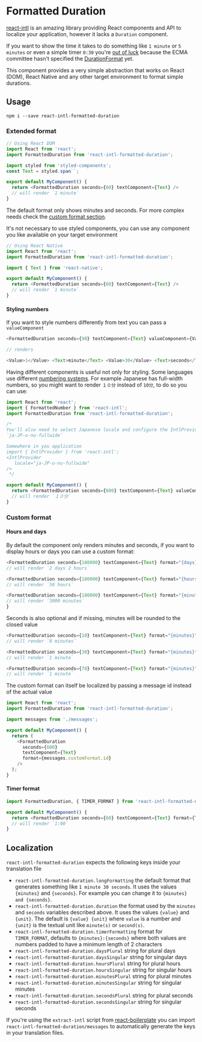 # Formatted Duration

[react-intl](https://github.com/yahoo/react-intl) is an amazing library providing React components and API to localize your application, however it lacks a `Duration` component.

If you want to show the time it takes to do something like `1 minute` or `5 minutes` or even a simple timer `0:30` you're [out of luck](https://github.com/yahoo/react-intl/issues/77) because the ECMA committee hasn't specified the [DurationFormat](https://github.com/tc39/ecma402/issues/47) yet.

This component provides a very simple abstraction that works on React (DOM), React Native and any other target environment to format simple durations.

## Usage

`npm i --save react-intl-formatted-duration`

### Extended format

```js
// Using React DOM
import React from 'react';
import FormattedDuration from 'react-intl-formatted-duration';

import styled from 'styled-components';
const Text = styled.span``;

export default MyComponent() {
  return <FormattedDuration seconds={60} textComponent={Text} />
  // will render `1 minute`
}
```

The default format only shows minutes and seconds. For more complex needs check the [custom format section](#Custom_format).

It's not necessary to use styled components, you can use any component you like available on your target environment

```js
// Using React Native
import React from 'react';
import FormattedDuration from 'react-intl-formatted-duration';

import { Text } from 'react-native';

export default MyComponent() {
  return <FormattedDuration seconds={60} textComponent={Text} />
  // will render `1 minute`
}
```

#### Styling numbers

If you want to style numbers differently from text you can pass a `valueComponent`

```js
<FormattedDuration seconds={90} textComponent={Text} valueComponent={Value} />

// renders

<Value>1</Value> <Text>minute</Text> <Value>30</Value> <Text>seconds</Text>
```

Having different components is useful not only for styling. Some languages use different [numbering systems](https://developer.mozilla.org/en/docs/Web/JavaScript/Reference/Global_Objects/NumberFormat). For example Japanese has full-width numbers, so you might want to render `１０分` instead of `10分`, to do so you can use:

```js
import React from 'react';
import { FormattedNumber } from 'react-intl';
import FormattedDuration from 'react-intl-formatted-duration';

/*
You'll also need to select Japanese locale and configure the IntlProvider to use
`ja-JP-u-nu-fullwide`

Somewhere in you application
import { IntlProvider } from 'react-intl';
<IntlProvider
   locale="ja-JP-u-nu-fullwide"
/>
 */

export default MyComponent() {
  return <FormattedDuration seconds={600} textComponent={Text} valueComponent={FormattedNumber} />
  // will render `１０分`
}
```

### Custom format

#### Hours and days

By default the component only renders minutes and seconds, if you want to display hours or days you can use a custom format:

```js
<FormattedDuration seconds={180000} textComponent={Text} format="{days} {hours} {minutes} {seconds}" />
// will render `2 days 2 hours`

<FormattedDuration seconds={180000} textComponent={Text} format="{hours} {minutes} {seconds}" />
// will render `50 hours`

<FormattedDuration seconds={180000} textComponent={Text} format="{minutes} {seconds}" />
// will render `3000 minutes`
}
```

Seconds is also optional and if missing, minutes will be rounded to the closed value

```js
<FormattedDuration seconds={10} textComponent={Text} format="{minutes}" />
// will render `0 minutes`

<FormattedDuration seconds={30} textComponent={Text} format="{minutes}" />
// will render `1 minute`

<FormattedDuration seconds={70} textComponent={Text} format="{minutes}" />
// will render `1 minute`
```

The custom format can itself be localized by passing a message id instead of the actual value

```js
import React from 'react';
import FormattedDuration from 'react-intl-formatted-duration';

import messages from './messages';

export default MyComponent() {
  return (
    <FormattedDuration
      seconds={600}
      textComponent={Text}
      format={messages.customFormat.id}
    />
  );
}
```

#### Timer format

```js
import FormattedDuration, { TIMER_FORMAT } from 'react-intl-formatted-duration';

export default MyComponent() {
  return <FormattedDuration seconds={60} textComponent={Text} format={TIMER_FORMAT} />
  // will render `1:00`
}
```

## Localization

`react-intl-formatted-duration` expects the following keys inside your translation file

* `react-intl-formatted-duration.longFormatting` the default format that generates something like `1 minute 30 seconds`. It uses the values `{minutes}` and `{seconds}`. For example you can change it to `{minutes} and {seconds}`.
* `react-intl-formatted-duration.duration` the format used by the `minutes` and `seconds` variables described above. It uses the values `{value}` and `{unit}`. The default is `{value} {unit}` where `value` is a number and `{unit}` is the textual unit like `minute(s)` or `second(s)`.
* `react-intl-formatted-duration.timerFormatting` format for `TIMER_FORMAT`, defaults to `{minutes}:{seconds}` where both values are numbers padded to have a minimum length of 2 characters
* `react-intl-formatted-duration.daysPlural` string for plural days
* `react-intl-formatted-duration.daysSingular` string for singular days
* `react-intl-formatted-duration.hoursPlural` string for plural hours
* `react-intl-formatted-duration.hoursSingular` string for singular hours
* `react-intl-formatted-duration.minutesPlural` string for plural minutes
* `react-intl-formatted-duration.minutesSingular` string for singular minutes
* `react-intl-formatted-duration.secondsPlural` string for plural seconds
* `react-intl-formatted-duration.secondsSingular` string for singular seconds

If you're using the `extract-intl` script from [react-boilerplate](https://github.com/react-boilerplate/react-boilerplate) you can import `react-intl-formatted-duration/messages` to automatically generate the keys in your translation files.
